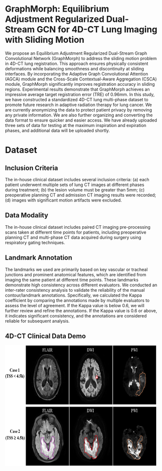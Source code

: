 # GraphMorph: Equilibrium Adjustment Regularized Dual-Stream GCN for 4D-CT Lung Imaging with Sliding Motion
We propose an Equilibrium Adjustment Regularized Dual-Stream Graph Convolutional Network (GraphMorph) to address the sliding motion problem in 4D-CT lung registration. This approach ensures physically consistent deformations while balancing smoothness and discontinuity at sliding interfaces. By incorporating the Adaptive Graph Convolutional Attention (AGCA) module and the Cross-Scale Contextual-Aware Aggregation (CSCA) module, GraphMorph significantly improves registration accuracy in sliding regions. Experimental results demonstrate that GraphMorph achieves an impressive average target registration error (TRE) of 0.96mm.
In this study, we have constructed a standardized 4D-CT lung multi-phase dataset to promote future research in adaptive radiation therapy for lung cancer. We are currently anonymizing the data to protect patient privacy by removing any private information. We are also further organizing and converting the data format to ensure quicker and easier access. We have already uploaded three sets of data for testing at the maximum inspiration and expiration phases, and additional data will be uploaded shortly.

# Dataset
## Inclusion Criteria
The in-house clinical dataset includes several inclusion criteria: (a) each patient underwent multiple sets of lung CT images at different phases during treatment; (b) the lesion volume must be greater than 5mm; (c) preoperative planning CT and admission CT imaging results were recorded; (d) images with significant motion artifacts were excluded.
## Data Modality
The in-house clinical dataset includes paired CT imaging pre-processing scans taken at different time points for patients, including preoperative planning CT and multi-phase CT data acquired during surgery using respiratory gating techniques.
## Landmark Annotation
The landmarks we used are primarily based on key vascular or tracheal junctions and prominent anatomical features, which are identified from imaging the same patient at different time points. These landmarks demonstrate high consistency across different evaluators.
We conducted an inter-rater consistency analysis to validate the reliability of the manual contour/landmark annotations. Specifically, we calculated the Kappa coefficient by comparing the annotations made by multiple evaluators to assess the level of agreement. If the Kappa value is below 0.6, we will further review and refine the annotations. If the Kappa value is 0.6 or above, it indicates significant consistency, and the annotations are considered reliable for subsequent analysis.
## 4D-CT Clinical Data Demo
<img src="https://github.com/JiaRuiS/MGCL/blob/main/data/data demo.png" width="700" height="400" alt="demo"/><br/>

